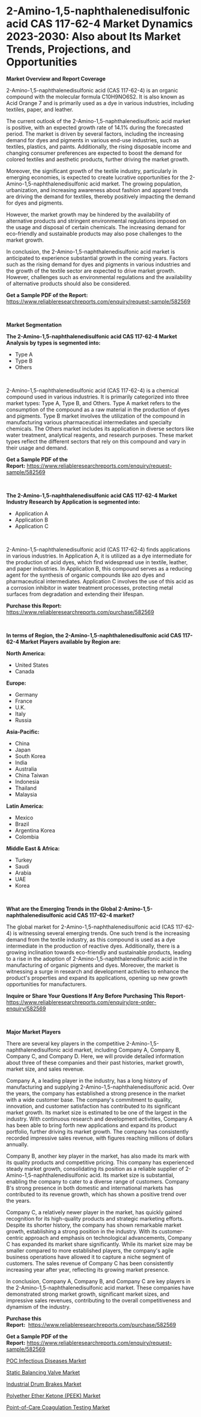 <p><h1>2-Amino-1,5-naphthalenedisulfonic acid CAS 117-62-4 Market Dynamics 2023-2030: Also about Its Market Trends, Projections, and Opportunities</h1></p><p><strong>Market Overview and Report Coverage</strong></p>
<p><p>2-Amino-1,5-naphthalenedisulfonic acid (CAS 117-62-4) is an organic compound with the molecular formula C10H9NO6S2. It is also known as Acid Orange 7 and is primarily used as a dye in various industries, including textiles, paper, and leather.</p><p>The current outlook of the 2-Amino-1,5-naphthalenedisulfonic acid market is positive, with an expected growth rate of 14.1% during the forecasted period. The market is driven by several factors, including the increasing demand for dyes and pigments in various end-use industries, such as textiles, plastics, and paints. Additionally, the rising disposable income and changing consumer preferences are expected to boost the demand for colored textiles and aesthetic products, further driving the market growth.</p><p>Moreover, the significant growth of the textile industry, particularly in emerging economies, is expected to create lucrative opportunities for the 2-Amino-1,5-naphthalenedisulfonic acid market. The growing population, urbanization, and increasing awareness about fashion and apparel trends are driving the demand for textiles, thereby positively impacting the demand for dyes and pigments.</p><p>However, the market growth may be hindered by the availability of alternative products and stringent environmental regulations imposed on the usage and disposal of certain chemicals. The increasing demand for eco-friendly and sustainable products may also pose challenges to the market growth.</p><p>In conclusion, the 2-Amino-1,5-naphthalenedisulfonic acid market is anticipated to experience substantial growth in the coming years. Factors such as the rising demand for dyes and pigments in various industries and the growth of the textile sector are expected to drive market growth. However, challenges such as environmental regulations and the availability of alternative products should also be considered.</p></p>
<p><strong>Get a Sample PDF of the Report:</strong> <a href="https://www.reliableresearchreports.com/enquiry/request-sample/582569">https://www.reliableresearchreports.com/enquiry/request-sample/582569</a></p>
<p>&nbsp;</p>
<p><strong>Market Segmentation</strong></p>
<p><strong>The 2-Amino-1,5-naphthalenedisulfonic acid CAS 117-62-4 Market Analysis by types is segmented into:</strong></p>
<p><ul><li>Type A</li><li>Type B</li><li>Others</li></ul></p>
<p>&nbsp;</p>
<p><p>2-Amino-1,5-naphthalenedisulfonic acid (CAS 117-62-4) is a chemical compound used in various industries. It is primarily categorized into three market types: Type A, Type B, and Others. Type A market refers to the consumption of the compound as a raw material in the production of dyes and pigments. Type B market involves the utilization of the compound in manufacturing various pharmaceutical intermediates and specialty chemicals. The Others market includes its application in diverse sectors like water treatment, analytical reagents, and research purposes. These market types reflect the different sectors that rely on this compound and vary in their usage and demand.</p></p>
<p><strong>Get a Sample PDF of the Report:</strong>&nbsp;<a href="https://www.reliableresearchreports.com/enquiry/request-sample/582569">https://www.reliableresearchreports.com/enquiry/request-sample/582569</a></p>
<p>&nbsp;</p>
<p><strong>The 2-Amino-1,5-naphthalenedisulfonic acid CAS 117-62-4 Market Industry Research by Application is segmented into:</strong></p>
<p><ul><li>Application A</li><li>Application B</li><li>Application C</li></ul></p>
<p>&nbsp;</p>
<p><p>2-Amino-1,5-naphthalenedisulfonic acid (CAS 117-62-4) finds applications in various industries. In Application A, it is utilized as a dye intermediate for the production of acid dyes, which find widespread use in textile, leather, and paper industries. In Application B, this compound serves as a reducing agent for the synthesis of organic compounds like azo dyes and pharmaceutical intermediates. Application C involves the use of this acid as a corrosion inhibitor in water treatment processes, protecting metal surfaces from degradation and extending their lifespan.</p></p>
<p><strong>Purchase this Report:</strong>&nbsp; <a href="https://www.reliableresearchreports.com/purchase/582569">https://www.reliableresearchreports.com/purchase/582569</a></p>
<p>&nbsp;</p>
<p><strong>In terms of Region, the 2-Amino-1,5-naphthalenedisulfonic acid CAS 117-62-4 Market Players available by Region are:</strong></p>
<p>
    <p> <strong> North America: </strong>
        <ul>
            <li>United States</li>
            <li>Canada</li>
        </ul>
        </p> 
    <p> <strong> Europe: </strong>
        <ul>
            <li>Germany</li>
            <li>France</li>
            <li>U.K.</li>
            <li>Italy</li>
            <li>Russia</li>
        </ul>
        </p> 
    <p> <strong> Asia-Pacific: </strong>
        <ul>
            <li>China</li>
            <li>Japan</li>
            <li>South Korea</li>
            <li>India</li>
            <li>Australia</li>
            <li>China Taiwan</li>
            <li>Indonesia</li>
            <li>Thailand</li>
            <li>Malaysia</li>
        </ul>
        </p> 
    <p> <strong> Latin America: </strong>
        <ul>
            <li>Mexico</li>
            <li>Brazil</li>
            <li>Argentina Korea</li>
            <li>Colombia</li>
        </ul>
        </p> 
    <p> <strong> Middle East & Africa: </strong>
        <ul>
            <li>Turkey</li>
            <li>Saudi</li>
            <li>Arabia</li>
            <li>UAE</li>
            <li>Korea</li>
        </ul>
    </p>
    </p>
<p>&nbsp;</p>
<p><strong>What are the Emerging Trends in the Global 2-Amino-1,5-naphthalenedisulfonic acid CAS 117-62-4 market?</strong></p>
<p><p>The global market for 2-Amino-1,5-naphthalenedisulfonic acid (CAS 117-62-4) is witnessing several emerging trends. One such trend is the increasing demand from the textile industry, as this compound is used as a dye intermediate in the production of reactive dyes. Additionally, there is a growing inclination towards eco-friendly and sustainable products, leading to a rise in the adoption of 2-Amino-1,5-naphthalenedisulfonic acid in the manufacturing of organic pigments and dyes. Moreover, the market is witnessing a surge in research and development activities to enhance the product's properties and expand its applications, opening up new growth opportunities for manufacturers.</p></p>
<p><strong>Inquire or Share Your Questions If Any Before Purchasing This Report</strong>- <a href="https://www.reliableresearchreports.com/enquiry/pre-order-enquiry/582569">https://www.reliableresearchreports.com/enquiry/pre-order-enquiry/582569</a></p>
<p>&nbsp;</p>
<p><strong>Major Market Players</strong></p>
<p><p>There are several key players in the competitive 2-Amino-1,5-naphthalenedisulfonic acid market, including Company A, Company B, Company C, and Company D. Here, we will provide detailed information about three of these companies and their past histories, market growth, market size, and sales revenue.</p><p>Company A, a leading player in the industry, has a long history of manufacturing and supplying 2-Amino-1,5-naphthalenedisulfonic acid. Over the years, the company has established a strong presence in the market with a wide customer base. The company's commitment to quality, innovation, and customer satisfaction has contributed to its significant market growth. Its market size is estimated to be one of the largest in the industry. With continuous research and development activities, Company A has been able to bring forth new applications and expand its product portfolio, further driving its market growth. The company has consistently recorded impressive sales revenue, with figures reaching millions of dollars annually.</p><p>Company B, another key player in the market, has also made its mark with its quality products and competitive pricing. This company has experienced steady market growth, consolidating its position as a reliable supplier of 2-Amino-1,5-naphthalenedisulfonic acid. Its market size is substantial, enabling the company to cater to a diverse range of customers. Company B's strong presence in both domestic and international markets has contributed to its revenue growth, which has shown a positive trend over the years.</p><p>Company C, a relatively newer player in the market, has quickly gained recognition for its high-quality products and strategic marketing efforts. Despite its shorter history, the company has shown remarkable market growth, establishing a strong position in the industry. With its customer-centric approach and emphasis on technological advancements, Company C has expanded its market share significantly. While its market size may be smaller compared to more established players, the company's agile business operations have allowed it to capture a niche segment of customers. The sales revenue of Company C has been consistently increasing year after year, reflecting its growing market presence.</p><p>In conclusion, Company A, Company B, and Company C are key players in the 2-Amino-1,5-naphthalenedisulfonic acid market. These companies have demonstrated strong market growth, significant market sizes, and impressive sales revenues, contributing to the overall competitiveness and dynamism of the industry.</p></p>
<p><strong>Purchase this Report:</strong>&nbsp;&nbsp;<a href="https://www.reliableresearchreports.com/purchase/582569">https://www.reliableresearchreports.com/purchase/582569</a></p>
<p></p>
<p><strong>Get a Sample PDF of the Report:</strong>&nbsp;<a href="https://www.reliableresearchreports.com/enquiry/request-sample/582569">https://www.reliableresearchreports.com/enquiry/request-sample/582569</a></p>
<p><p><a href="https://www.linkedin.com/pulse/poc-infectious-diseases-market-research-report-unlocks/">POC Infectious Diseases Market</a></p><p><a href="https://medium.com/@frankpeters35/static-balancing-valve-market-size-growth-forecast-2023-2030-9b2ce5ced5ff">Static Balancing Valve Market</a></p><p><a href="https://medium.com/@timothychapman46/industrial-drum-brakes-market-size-growth-forecast-2023-2030-d9019970da42">Industrial Drum Brakes Market</a></p><p><a href="https://www.linkedin.com/pulse/polyether-ether-ketone-peek-market-size-share-amp-trends/">Polyether Ether Ketone (PEEK) Market</a></p><p><a href="https://www.linkedin.com/pulse/point-of-care-coagulation-testing-market-research-report/">Point-of-Care Coagulation Testing Market</a></p></p>